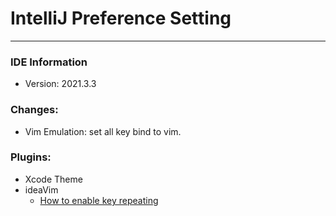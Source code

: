 # IntelliJ Preference Setting
---

### IDE Information
- Version: 2021.3.3

### Changes:
- Vim Emulation: set all key bind to vim.

### Plugins:
- Xcode Theme
- ideaVim
  - [How to enable key repeating](https://stackoverflow.com/questions/39606031/intellij-key-repeating-idea-vim)
